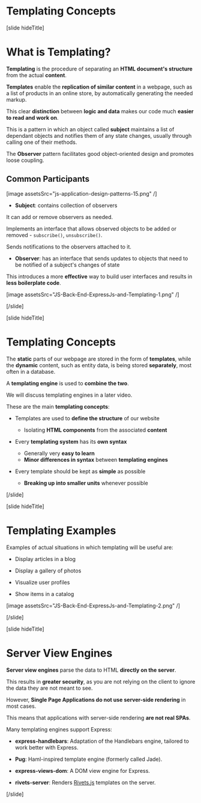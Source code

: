 # Templating Concepts

[slide hideTitle]

# What is Templating?

**Templating** is the procedure of separating an **HTML document's structure** from the actual **content**.

**Templates** enable the **replication of similar content** in a webpage, such as a list of products in an online store, by automatically generating the needed markup.

This clear **distinction** between **logic and data** makes our code much **easier to read and work on**.

This is a pattern in which an object called **subject** maintains a list of dependant objects and notifies them of any state changes, usually through calling one of their methods. 

The **Observer** pattern facilitates good object-oriented design and promotes loose coupling.

## Common Participants

[image assetsSrc="js-application-design-patterns-15.png" /]

- **Subject**: contains collection of observers

It can add or remove observers as needed. 

Implements an interface that allows observed objects to be added or removed - `subscribe()`, `unsubscribe()`. 

Sends notifications to the observers attached to it.

- **Observer**: has an interface that sends updates to objects that need to be notified of a subject's changes of state

This introduces a more **effective** way to build user interfaces and results in **less boilerplate code**.


[image assetsSrc="JS-Back-End-ExpressJs-and-Templating-1.png" /]


[/slide]

[slide hideTitle]

# Templating Concepts

The **static** parts of our webpage are stored in the form of **templates**, while the **dynamic** content, such as entity data, is being stored **separately**, most often in a database.

A **templating engine** is used to **combine the two**.

We will discuss templating engines in a later video.

These are the main **templating concepts**:

- Templates are used to **define the structure** of our website
    - Isolating **HTML components** from the associated **content**

- Every **templating system** has its **own syntax**
    - Generally very **easy to learn**
    - **Minor differences in syntax** between **templating engines**

- Every template should be kept as **simple** as possible
    - **Breaking up into smaller units** whenever possible

[/slide]


[slide hideTitle]
# Templating Examples

Examples of actual situations in which templating will be useful are: 

- Display articles in a blog

- Display a gallery of photos

- Visualize user profiles

- Show items in a catalog

[image assetsSrc="JS-Back-End-ExpressJs-and-Templating-2.png" /]

[/slide]

[slide hideTitle]

# Server View Engines

**Server view engines** parse the data to HTML **directly on the server**.

This results in **greater security**, as you are not relying on the client to ignore the data they are not meant to see.

However, **Single Page Applications do not use server-side rendering** in most cases.

This means that applications with server-side rendering **are not real SPAs**.

Many templating engines support Express:

- **express-handlebars**: Adaptation of the Handlebars engine, tailored to work better with Express.
  
- **Pug**: Haml\-inspired template engine (formerly called Jade).
  
- **express-views-dom**: A DOM view engine for Express.

- **rivets-server**: Renders [Rivets.js](http://rivetsjs.com) templates on the server.

[/slide]

